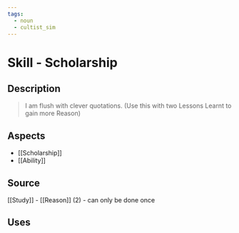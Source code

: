 ```yaml
---
tags:
  - noun
  - cultist_sim
---
```


# Skill - Scholarship

## Description

> I am flush with clever quotations.
> (Use this with two Lessons Learnt to gain more Reason)

## Aspects
- [[Scholarship]]
- [[Ability]]
## Source
[[Study]] - [[Reason]] (2) - can only be done once

## Uses